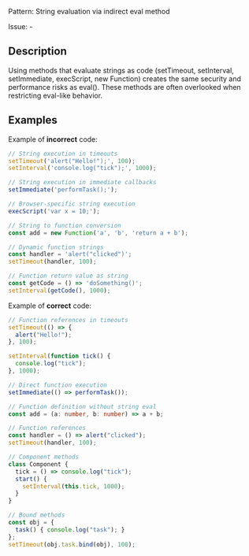 Pattern: String evaluation via indirect eval method

Issue: -

## Description

Using methods that evaluate strings as code (setTimeout, setInterval, setImmediate, execScript, new Function) creates the same security and performance risks as eval(). These methods are often overlooked when restricting eval-like behavior.

## Examples

Example of **incorrect** code:
```ts
// String execution in timeouts
setTimeout('alert("Hello!");', 100);
setInterval('console.log("tick");', 1000);

// String execution in immediate callbacks
setImmediate('performTask();');

// Browser-specific string execution
execScript('var x = 10;');

// String to function conversion
const add = new Function('a', 'b', 'return a + b');

// Dynamic function strings
const handler = 'alert("clicked")';
setTimeout(handler, 100);

// Function return value as string
const getCode = () => 'doSomething()';
setInterval(getCode(), 1000);
```

Example of **correct** code:
```ts
// Function references in timeouts
setTimeout(() => {
  alert("Hello!");
}, 100);

setInterval(function tick() {
  console.log("tick");
}, 1000);

// Direct function execution
setImmediate(() => performTask());

// Function definition without string eval
const add = (a: number, b: number) => a + b;

// Function references
const handler = () => alert("clicked");
setTimeout(handler, 100);

// Component methods
class Component {
  tick = () => console.log("tick");
  start() {
    setInterval(this.tick, 1000);
  }
}

// Bound methods
const obj = {
  task() { console.log("task"); }
};
setTimeout(obj.task.bind(obj), 100);
```